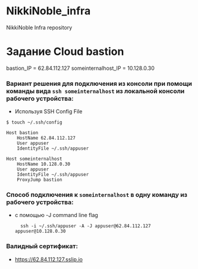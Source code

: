 # NikkiNoble_infra
NikkiNoble Infra repository

# Задание Cloud bastion

bastion_IP = 62.84.112.127
someinternalhost_IP = 10.128.0.30

### Вариант решения для подключения из консоли при помощи команды вида `ssh someinternalhost` из локальной консоли рабочего устройства:

* Используя SSH Config File

`$ touch ~/.ssh/config`

    Host bastion
        HostName 62.84.112.127
        User appuser
        IdentityFile ~/.ssh/appuser

    Host someinternalhost
        HostName 10.128.0.30
        User appuser
        IdentityFile ~/.ssh/appuser
        ProxyJump bastion

### Cпособ подключения к `someinternalhost` в одну команду из рабочего устройства:

* с помощью -J command line flag

        ssh -i ~/.ssh/appuser -A -J appuser@62.84.112.127 appuser@10.128.0.30

### Валидный сертификат:
* https://62.84.112.127.sslip.io
